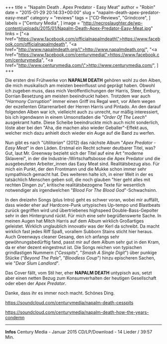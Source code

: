 +++
title = "Napalm Death . Apex Predator - Easy Meat"
author = "Robin"
date = "2015-01-29 20:14:33+00:00"
slug = "napalm-death-apex-predator-easy-meat"
category = "reviews"
tags = ["CD-Reviews", "Grindcore", ]
labels = ["Century Media", ]
image = "http://necroslaughter.de/wp-content/uploads/2015/01/Napalm-Death-Apex-Predator-Easy-Meat.jpg"
links = ["<a href=\"https://www.facebook.com/officialnapalmdeath\">https://www.facebook.com/officialnapalmdeath</a>", "<a href=\"http://www.napalmdeath.org/\">http://www.napalmdeath.org/</a>", "<a href=\"https://www.facebook.com/centurymedia\">https://www.facebook.com/centurymedia</a>", "<a href=\"http://www.centurymedia.com/\">http://www.centurymedia.com/</a>", ]
+++

Die ersten drei Frühwerke von **NAPALM DEATH** gehören wohl zu den Alben, die mich musikalisch am meisten beeinflusst und geprägt haben. Obwohl ich zugeben muss, dass mich Veröffentlichungen der Harris, Steer, Embury, Dorrian Besetzung am meisten beeindruckt haben. Trotzdem war auch "_Harmony Corruption_" immer einen Griff ins Regal wert, vor Allem wegen der exzellenten Gitarrenarbeit der Herren Harris und Pintado.
An den darauf folgenden Alben war ich, vielleicht auch zu unrecht, nur mäßig interessiert, bis ich irgendwann in einem Umsonstladen die "_Order Of The Leech_" ausgekramt hatte. Diese Scheibe beeindruckte mich auch nicht sonderlich, löste aber bei den "Aha, die machen also wieder Geballer"-Effekt aus, welcher mich dazu anhielt doch wieder ein Auge auf die Band zu werfen.

Nun gibt es nach "_Utilitarian_" (2012) das nächste Album "_Apex Predator - Easy Meat_" in den Läden. Erstmal ein Recht schwer deutbarer Titel, was?
Gut, laut Mr. Greenway bezieht sich der Titel auf eine Art "moderne Sklaverei", in der die Industrie-/Wirtschaftsbosse die Apex Predator und die ausgebeuteten Arbeiter_innen das Easy Meat sind.
Realitätsbezug also. Für mich ein Punkt, der den Frontmann und die Mukke schon immer sehr sympathisch gemacht hat. Des weiteren halte ich, in einer Welt in der es tatsächlich Menschen geben soll, die noch glauben "hier geht alles mit rechten Dingen zu", kritische realitätsbezogene Texte für wesentlich notwendiger als irgendwelchen "_Blood For The Blood God_"-Schwachsinn.

In den dreizehn Songs (plus Intro) geht es schwer voran, wobei mir auffällt, dass wieder eher auf Hardcore-Punk urtypisches Up-tempo und Blastbeats zurück gegriffen wird und übertriebenes highspeed Double-Bass-Gepolter sehr in den Hintergrund rückt. Für mich eine sehr begrüßenswerte Sache. In meinen Augen hat Mitch Harris auf dem Album wirklich Großartiges geleistet. Wirklich unglaublich innovativ was der Kerl da schreibt. Da macht wirklich fast jedes Riff Spaß, vorallem Subborn Stains sticht hier heraus.
Auch Greenways cleaner Gesang, den ich anfangs sehr gewöhnungsbedürftig fand, passt mir auf dem Album sehr gut in den Kram, da er eher dezent eingestreut ist.
Die Songs reichen von typischen grindlastigen Nummern ("_Cesspits_", "_Smash A Single Digit_") über punkige Stücke ("_Beyond The Pale_", "_Bloodless Coup_") hinzu epischeren Sachen, wie "_Dear Slum Landlord_".

Das Cover fällt, vom Stil her, eher **NAPALM DEATH** untypisch aus, setzt aber einen netten Bezug zum Konsumverhalten der heutigen Gesellschaft oder eben der _Apex Predator_.

Danke, dass ihr es immer noch macht. Schönes Ding.

https://soundcloud.com/centurymedia/napalm-death-cesspits

https://soundcloud.com/centurymedia/napalm-death-how-the-years-condemn



---
**Infos**
Century Media - Januar 2015
CD/LP/Download - 14 Lieder / 39:57 Min.
